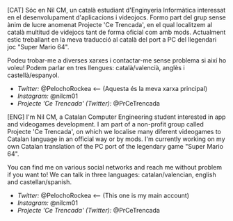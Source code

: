[CAT]
Sóc en Nil CM, un català estudiant d'Enginyeria Informàtica interessat en el desenvolupament d'aplicacions i videojocs.
Formo part del grup sense ànim de lucre anomenat Projecte 'Ce Trencada', en el qual localitzem al català multitud de videjocs tant de forma oficial com amb mods. Actualment estic treballant en la meva traducció al català del port a PC del llegendari joc "Super Mario 64".

Podeu trobar-me a diverses xarxes i contactar-me sense problema si així ho voleu! Podem parlar en tres llengues: català/valencià, anglès i castellà/espanyol.
 - *Twitter:* @PelochoRockea   <-- (Aquesta és la meva xarxa principal)
 - *Instagram:* @nilcm01
 - *Projecte 'Ce Trencada' (Twitter):* @PrCeTrencada
 
 
 
[ENG]
I'm Nil CM, a Catalan Computer Engineering student interested in app and videogames development.
I am part of a non-profit group called Projecte 'Ce Trencada', on which we localise many diferent videogames to Catalan language in an official way or by mods. I'm currently working on my own Catalan translation of the PC port of the legendary game "Super Mario 64".

You can find me on various social networks and reach me without problem if you want to! We can talk in three languages: catalan/valencian, english and castellan/spanish.
 - *Twitter:* @PelochoRockea   <-- (This one is my main account)
 - *Instagram:* @nilcm01
- *Projecte 'Ce Trencada' (Twitter):* @PrCeTrencada
